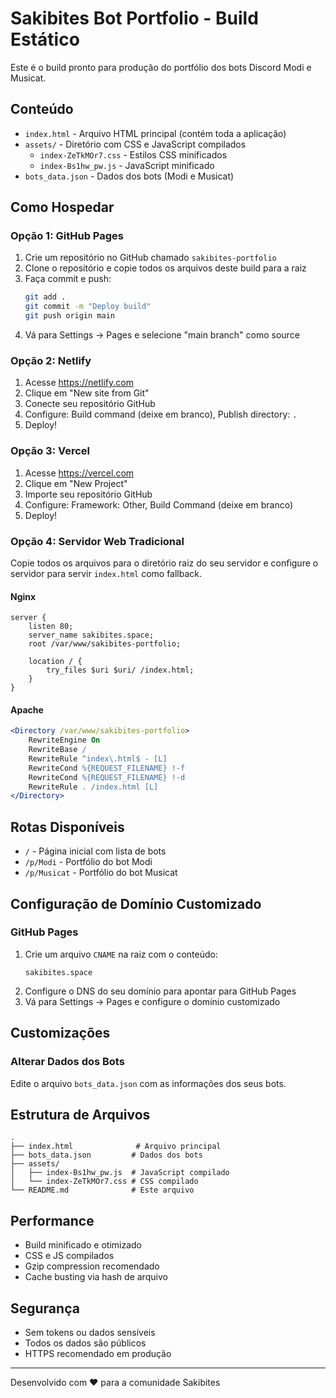 # Sakibites Bot Portfolio - Build Estático

Este é o build pronto para produção do portfólio dos bots Discord Modi e Musicat.

## Conteúdo

- `index.html` - Arquivo HTML principal (contém toda a aplicação)
- `assets/` - Diretório com CSS e JavaScript compilados
  - `index-ZeTkMOr7.css` - Estilos CSS minificados
  - `index-Bs1hw_pw.js` - JavaScript minificado
- `bots_data.json` - Dados dos bots (Modi e Musicat)

## Como Hospedar

### Opção 1: GitHub Pages

1. Crie um repositório no GitHub chamado `sakibites-portfolio`
2. Clone o repositório e copie todos os arquivos deste build para a raiz
3. Faça commit e push:
   ```bash
   git add .
   git commit -m "Deploy build"
   git push origin main
   ```
4. Vá para Settings → Pages e selecione "main branch" como source

### Opção 2: Netlify

1. Acesse https://netlify.com
2. Clique em "New site from Git"
3. Conecte seu repositório GitHub
4. Configure: Build command (deixe em branco), Publish directory: `.`
5. Deploy!

### Opção 3: Vercel

1. Acesse https://vercel.com
2. Clique em "New Project"
3. Importe seu repositório GitHub
4. Configure: Framework: Other, Build Command (deixe em branco)
5. Deploy!

### Opção 4: Servidor Web Tradicional

Copie todos os arquivos para o diretório raiz do seu servidor e configure o servidor para servir `index.html` como fallback.

#### Nginx

```nginx
server {
    listen 80;
    server_name sakibites.space;
    root /var/www/sakibites-portfolio;
    
    location / {
        try_files $uri $uri/ /index.html;
    }
}
```

#### Apache

```apache
<Directory /var/www/sakibites-portfolio>
    RewriteEngine On
    RewriteBase /
    RewriteRule ^index\.html$ - [L]
    RewriteCond %{REQUEST_FILENAME} !-f
    RewriteCond %{REQUEST_FILENAME} !-d
    RewriteRule . /index.html [L]
</Directory>
```

## Rotas Disponíveis

- `/` - Página inicial com lista de bots
- `/p/Modi` - Portfólio do bot Modi
- `/p/Musicat` - Portfólio do bot Musicat

## Configuração de Domínio Customizado

### GitHub Pages

1. Crie um arquivo `CNAME` na raiz com o conteúdo:
   ```
   sakibites.space
   ```
2. Configure o DNS do seu domínio para apontar para GitHub Pages
3. Vá para Settings → Pages e configure o domínio customizado

## Customizações

### Alterar Dados dos Bots

Edite o arquivo `bots_data.json` com as informações dos seus bots.

## Estrutura de Arquivos

```
.
├── index.html              # Arquivo principal
├── bots_data.json         # Dados dos bots
├── assets/
│   ├── index-Bs1hw_pw.js  # JavaScript compilado
│   └── index-ZeTkMOr7.css # CSS compilado
└── README.md              # Este arquivo
```

## Performance

- Build minificado e otimizado
- CSS e JS compilados
- Gzip compression recomendado
- Cache busting via hash de arquivo

## Segurança

- Sem tokens ou dados sensíveis
- Todos os dados são públicos
- HTTPS recomendado em produção

---

Desenvolvido com ❤️ para a comunidade Sakibites
